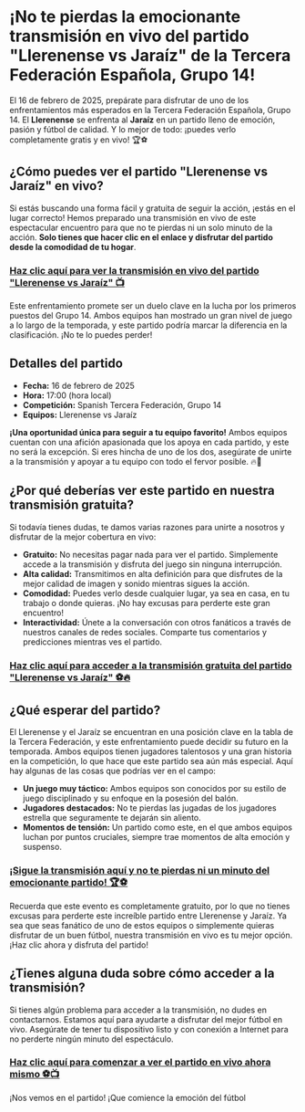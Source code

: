 # ¡No te pierdas la emocionante transmisión en vivo del partido "Llerenense vs Jaraíz" de la Tercera Federación Española, Grupo 14!

El 16 de febrero de 2025, prepárate para disfrutar de uno de los enfrentamientos más esperados en la Tercera Federación Española, Grupo 14. El **Llerenense** se enfrenta al **Jaraíz** en un partido lleno de emoción, pasión y fútbol de calidad. Y lo mejor de todo: ¡puedes verlo completamente gratis y en vivo! 🏆⚽

## ¿Cómo puedes ver el partido "Llerenense vs Jaraíz" en vivo?

Si estás buscando una forma fácil y gratuita de seguir la acción, ¡estás en el lugar correcto! Hemos preparado una transmisión en vivo de este espectacular encuentro para que no te pierdas ni un solo minuto de la acción. **Solo tienes que hacer clic en el enlace y disfrutar del partido desde la comodidad de tu hogar**.

### [Haz clic aquí para ver la transmisión en vivo del partido "Llerenense vs Jaraíz" 📺](https://tinyurl.com/livestreamfreeo?st=Llerenense+vs+Jara%C3%ADz&si=ghc)

Este enfrentamiento promete ser un duelo clave en la lucha por los primeros puestos del Grupo 14. Ambos equipos han mostrado un gran nivel de juego a lo largo de la temporada, y este partido podría marcar la diferencia en la clasificación. ¡No te lo puedes perder!

## Detalles del partido

- **Fecha:** 16 de febrero de 2025
- **Hora:** 17:00 (hora local)
- **Competición:** Spanish Tercera Federación, Grupo 14
- **Equipos:** Llerenense vs Jaraíz

**¡Una oportunidad única para seguir a tu equipo favorito!** Ambos equipos cuentan con una afición apasionada que los apoya en cada partido, y este no será la excepción. Si eres hincha de uno de los dos, asegúrate de unirte a la transmisión y apoyar a tu equipo con todo el fervor posible. 🔥💪

## ¿Por qué deberías ver este partido en nuestra transmisión gratuita?

Si todavía tienes dudas, te damos varias razones para unirte a nosotros y disfrutar de la mejor cobertura en vivo:

- **Gratuito:** No necesitas pagar nada para ver el partido. Simplemente accede a la transmisión y disfruta del juego sin ninguna interrupción.
- **Alta calidad:** Transmitimos en alta definición para que disfrutes de la mejor calidad de imagen y sonido mientras sigues la acción.
- **Comodidad:** Puedes verlo desde cualquier lugar, ya sea en casa, en tu trabajo o donde quieras. ¡No hay excusas para perderte este gran encuentro!
- **Interactividad:** Únete a la conversación con otros fanáticos a través de nuestros canales de redes sociales. Comparte tus comentarios y predicciones mientras ves el partido.

### [Haz clic aquí para acceder a la transmisión gratuita del partido "Llerenense vs Jaraíz" ⚽🔥](https://tinyurl.com/livestreamfreeo?st=Llerenense+vs+Jara%C3%ADz&si=ghc)

## ¿Qué esperar del partido?

El Llerenense y el Jaraíz se encuentran en una posición clave en la tabla de la Tercera Federación, y este enfrentamiento puede decidir su futuro en la temporada. Ambos equipos tienen jugadores talentosos y una gran historia en la competición, lo que hace que este partido sea aún más especial. Aquí hay algunas de las cosas que podrías ver en el campo:

- **Un juego muy táctico:** Ambos equipos son conocidos por su estilo de juego disciplinado y su enfoque en la posesión del balón.
- **Jugadores destacados:** No te pierdas las jugadas de los jugadores estrella que seguramente te dejarán sin aliento.
- **Momentos de tensión:** Un partido como este, en el que ambos equipos luchan por puntos cruciales, siempre trae momentos de alta emoción y suspenso.

### [¡Sigue la transmisión aquí y no te pierdas ni un minuto del emocionante partido! 🏆⚽](https://tinyurl.com/livestreamfreeo?st=Llerenense+vs+Jara%C3%ADz&si=ghc)

Recuerda que este evento es completamente gratuito, por lo que no tienes excusas para perderte este increíble partido entre Llerenense y Jaraíz. Ya sea que seas fanático de uno de estos equipos o simplemente quieras disfrutar de un buen fútbol, nuestra transmisión en vivo es tu mejor opción. ¡Haz clic ahora y disfruta del partido!

## ¿Tienes alguna duda sobre cómo acceder a la transmisión?

Si tienes algún problema para acceder a la transmisión, no dudes en contactarnos. Estamos aquí para ayudarte a disfrutar del mejor fútbol en vivo. Asegúrate de tener tu dispositivo listo y con conexión a Internet para no perderte ningún minuto del espectáculo.

### [Haz clic aquí para comenzar a ver el partido en vivo ahora mismo ⚽📺](https://tinyurl.com/livestreamfreeo?st=Llerenense+vs+Jara%C3%ADz&si=ghc)

¡Nos vemos en el partido! ¡Que comience la emoción del fútbol
